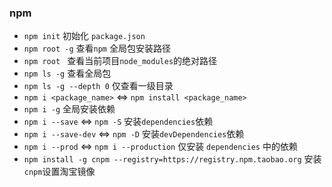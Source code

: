 ### npm

- `npm init` 初始化 `package.json`
- `npm root -g` 查看`npm` 全局包安装路径
- `npm root `  查看当前项目`node_modules`的绝对路径
- `npm ls -g` 查看全局包
- `npm ls -g --depth 0`  仅查看一级目录
- `npm i <package_name>`  <=>  `npm install <package_name>`
- `npm i -g` 全局安装依赖
- `npm i --save` <=>  `npm -S`  安装`dependencies`依赖
- `npm i --save-dev` <=>  `npm -D`  安装`devDependencies`依赖
- `npm i --prod` <=> `npm i --production` 仅安装 `dependencies` 中的依赖
- `npm install -g cnpm --registry=https://registry.npm.taobao.org` 安装`cnpm`设置淘宝镜像





